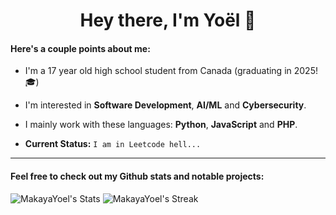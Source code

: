 <h1 align="center">Hey there, I'm Yoël 👋</h1>

#### Here's a couple points about me:
- I'm a 17 year old high school student from Canada (graduating in 2025! 🎓)
  
- I'm interested in <b>Software Development</b>, <b>AI/ML</b> and <b>Cybersecurity</b>.

- I mainly work with these languages: <b>Python</b>, <b>JavaScript</b> and <b>PHP</b>.
 

- <b>Current Status:</b> ```I am in Leetcode hell...```
<hr>

#### Feel free to check out my Github stats and notable projects:
![MakayaYoel's Stats](https://github-readme-stats.vercel.app/api?username=MakayaYoel&theme=tokyonight&show_icons=true&hide_border=true&count_private=true)
![MakayaYoel's Streak](https://github-readme-streak-stats.herokuapp.com/?user=MakayaYoel&theme=tokyonight&hide_border=true)
